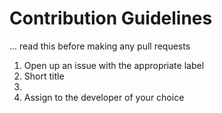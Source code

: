# Contribution Guidelines

... read this before making any pull requests
1. Open up an issue with the appropriate label
2. Short title
3. 
2. Assign to the developer of your choice
